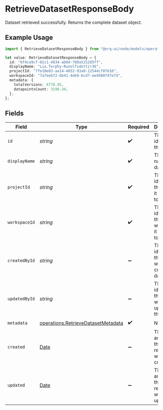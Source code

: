 # RetrieveDatasetResponseBody

Dataset retrieved successfully. Returns the complete dataset object.

## Example Usage

```typescript
import { RetrieveDatasetResponseBody } from "@orq-ai/node/models/operations";

let value: RetrieveDatasetResponseBody = {
  id: "bf4ca9cf-02c1-4834-ab0d-788a515285ff",
  displayName: "Lia.Torphy-Runolfsdottir36",
  projectId: "7fe10e83-aa14-4032-93a0-12544cf8f616",
  workspaceId: "7a7eeb72-6b41-4eb9-bcd7-ee4988f4fe7d",
  metadata: {
    totalVersions: 6778.95,
    datapointsCount: 3198.34,
  },
};
```

## Fields

| Field                                                                                         | Type                                                                                          | Required                                                                                      | Description                                                                                   |
| --------------------------------------------------------------------------------------------- | --------------------------------------------------------------------------------------------- | --------------------------------------------------------------------------------------------- | --------------------------------------------------------------------------------------------- |
| `id`                                                                                          | *string*                                                                                      | :heavy_check_mark:                                                                            | The unique identifier of the dataset                                                          |
| `displayName`                                                                                 | *string*                                                                                      | :heavy_check_mark:                                                                            | The display name of the dataset                                                               |
| `projectId`                                                                                   | *string*                                                                                      | :heavy_check_mark:                                                                            | The unique identifier of the project it belongs to                                            |
| `workspaceId`                                                                                 | *string*                                                                                      | :heavy_check_mark:                                                                            | The unique identifier of the workspace it belongs to                                          |
| `createdById`                                                                                 | *string*                                                                                      | :heavy_minus_sign:                                                                            | The unique identifier of the user who created the dataset                                     |
| `updatedById`                                                                                 | *string*                                                                                      | :heavy_minus_sign:                                                                            | The unique identifier of the user who last updated the dataset                                |
| `metadata`                                                                                    | [operations.RetrieveDatasetMetadata](../../models/operations/retrievedatasetmetadata.md)      | :heavy_check_mark:                                                                            | N/A                                                                                           |
| `created`                                                                                     | [Date](https://developer.mozilla.org/en-US/docs/Web/JavaScript/Reference/Global_Objects/Date) | :heavy_minus_sign:                                                                            | The date and time the resource was created                                                    |
| `updated`                                                                                     | [Date](https://developer.mozilla.org/en-US/docs/Web/JavaScript/Reference/Global_Objects/Date) | :heavy_minus_sign:                                                                            | The date and time the resource was last updated                                               |